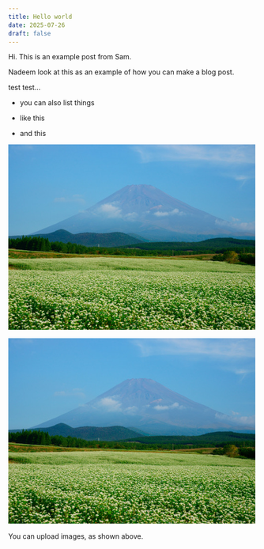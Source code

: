 ```yaml
---
title: Hello world
date: 2025-07-26
draft: false
---
```

Hi. This is an example post from Sam.

Nadeem look at this as an example of how you can make a blog post.

test test...

*   you can also list things
    
*   like this
    
*   and this
    

![](/public/img/original_b69dead90f3376025195ae1c99916849.jpg)

![](/public/img/original_b69dead90f3376025195ae1c99916849.jpg)

You can upload images, as shown above.